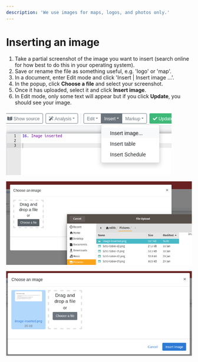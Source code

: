 ```yaml
---
description: 'We use images for maps, logos, and photos only.'
---
```


# Inserting an image

1. Take a partial screenshot of the image you want to insert \(search online for how best to do this in your operating system\).
2. Save or rename the file as something useful, e.g. 'logo' or 'map'.
3. In a document, enter Edit mode and click 'Insert \| Insert image …'.
4. In the popup, click **Choose a file** and select your screenshot.
5. Once it has uploaded, select it and click **Insert image**.
6. In Edit mode, only some text will appear but if you click **Update**, you should see your image.

![Step 3](../.gitbook/assets/image%20%2843%29.png)

![Step 4](../.gitbook/assets/image%20%2871%29.png)

![Step 5](../.gitbook/assets/image%20%2832%29.png)

